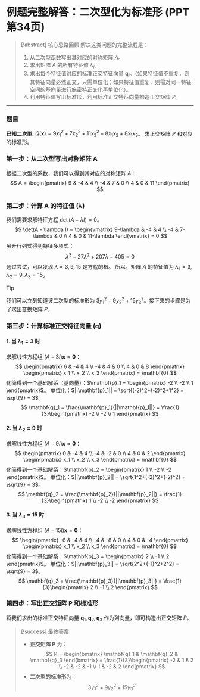 # 例题完整解答：二次型化为标准形 (PPT第34页)

> [!abstract] 核心思路回顾
> 解决这类问题的完整流程是：
> 1.  从二次型函数写出其对应的对称矩阵 $A$。
> 2.  求出矩阵 $A$ 的所有特征值 $\lambda_i$。
> 3.  求出每个特征值对应的标准正交特征向量 $\mathbf{q}_i$。（如果特征值不重复，则其特征向量必然正交，只需单位化；如果特征值重复，则需对同一特征空间的基向量进行施密特正交化再单位化）。
> 4.  利用特征值写出标准形，利用标准正交特征向量构造正交矩阵 $P$。

---

### **题目**
**已知二次型**: $Q(\mathbf{x}) = 9x_1^2 + 7x_2^2 + 11x_3^2 - 8x_1x_2 + 8x_1x_3$。
求正交矩阵 $P$ 和对应的标准形。

### **第一步：从二次型写出对称矩阵 A**
根据二次型的系数，我们可以得到其对应的对称矩阵 $A$：
$$
A = \begin{pmatrix} 9 & -4 & 4 \\ -4 & 7 & 0 \\ 4 & 0 & 11 \end{pmatrix}
$$

### **第二步：计算 A 的特征值 (λ)**
我们需要求解特征方程 $\det(A - \lambda I) = 0$。
$$
\det(A - \lambda I) = \begin{vmatrix} 9-\lambda & -4 & 4 \\ -4 & 7-\lambda & 0 \\ 4 & 0 & 11-\lambda \end{vmatrix} = 0
$$
展开行列式得到特征多项式：
$$
\lambda^3 - 27\lambda^2 + 207\lambda - 405 = 0
$$
通过尝试，可以发现 $\lambda=3, 9, 15$ 是方程的根。
所以，矩阵 $A$ 的特征值为 $\lambda_1 = 3, \lambda_2 = 9, \lambda_3 = 15$。

> [!tip]
> 我们可以立刻知道该二次型的标准形为 $3y_1^2 + 9y_2^2 + 15y_3^2$。接下来的步骤是为了求出变换矩阵 $P$。

### **第三步：计算标准正交特征向量 (q)**

#### 1. 当 $\lambda_1 = 3$ 时
求解线性方程组 $(A - 3I)\mathbf{x} = \mathbf{0}$：
$$
\begin{pmatrix} 6 & -4 & 4 \\ -4 & 4 & 0 \\ 4 & 0 & 8 \end{pmatrix} \begin{pmatrix} x_1 \\ x_2 \\ x_3 \end{pmatrix} = \mathbf{0}
$$
化简得到一个基础解系（基向量）：$\mathbf{p}_1 = \begin{pmatrix} -2 \\ -2 \\ 1 \end{pmatrix}$。
单位化：$||\mathbf{p}_1|| = \sqrt{(-2)^2+(-2)^2+1^2} = \sqrt{9} = 3$。
$$
\mathbf{q}_1 = \frac{\mathbf{p}_1}{||\mathbf{p}_1||} = \frac{1}{3}\begin{pmatrix} -2 \\ -2 \\ 1 \end{pmatrix}
$$

#### 2. 当 $\lambda_2 = 9$ 时
求解线性方程组 $(A - 9I)\mathbf{x} = \mathbf{0}$：
$$
\begin{pmatrix} 0 & -4 & 4 \\ -4 & -2 & 0 \\ 4 & 0 & 2 \end{pmatrix} \begin{pmatrix} x_1 \\ x_2 \\ x_3 \end{pmatrix} = \mathbf{0}
$$
化简得到一个基础解系：$\mathbf{p}_2 = \begin{pmatrix} 1 \\ -2 \\ -2 \end{pmatrix}$。
单位化：$||\mathbf{p}_2|| = \sqrt{1^2+(-2)^2+(-2)^2} = \sqrt{9} = 3$。
$$
\mathbf{q}_2 = \frac{\mathbf{p}_2}{||\mathbf{p}_2||} = \frac{1}{3}\begin{pmatrix} 1 \\ -2 \\ -2 \end{pmatrix}
$$

#### 3. 当 $\lambda_3 = 15$ 时
求解线性方程组 $(A - 15I)\mathbf{x} = \mathbf{0}$：
$$
\begin{pmatrix} -6 & -4 & 4 \\ -4 & -8 & 0 \\ 4 & 0 & -4 \end{pmatrix} \begin{pmatrix} x_1 \\ x_2 \\ x_3 \end{pmatrix} = \mathbf{0}
$$
化简得到一个基础解系：$\mathbf{p}_3 = \begin{pmatrix} 2 \\ -1 \\ 2 \end{pmatrix}$。
单位化：$||\mathbf{p}_3|| = \sqrt{2^2+(-1)^2+2^2} = \sqrt{9} = 3$。
$$
\mathbf{q}_3 = \frac{\mathbf{p}_3}{||\mathbf{p}_3||} = \frac{1}{3}\begin{pmatrix} 2 \\ -1 \\ 2 \end{pmatrix}
$$

### **第四步：写出正交矩阵 P 和标准形**

将我们求出的标准正交特征向量 $\mathbf{q}_1, \mathbf{q}_2, \mathbf{q}_3$ 作为列向量，即可构造出正交矩阵 $P$。

> [!success] 最终答案
> - **正交矩阵 P** 为：
>   $$
>   P = \begin{bmatrix} \mathbf{q}_1 & \mathbf{q}_2 & \mathbf{q}_3 \end{bmatrix} = \frac{1}{3}\begin{pmatrix} -2 & 1 & 2 \\ -2 & -2 & -1 \\ 1 & -2 & 2 \end{pmatrix}
>   $$
> - **二次型的标准形**为：
>   $$
>   3y_1^2 + 9y_2^2 + 15y_3^2
>   $$